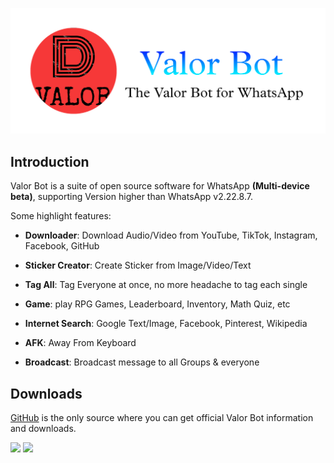 ![](docs/images/logo.png)

## Introduction

Valor Bot is a suite of open source software for WhatsApp **(Multi-device beta)**, supporting Version higher than WhatsApp  v2.22.8.7.<br>

Some highlight features:

- **Downloader**: Download Audio/Video from YouTube, TikTok, Instagram, Facebook, GitHub

- **Sticker Creator**: Create Sticker from Image/Video/Text

- **Tag All**: Tag Everyone at once, no more headache to tag each single

- **Game**: play RPG Games, Leaderboard, Inventory, Math Quiz, etc

- **Internet Search**: Google Text/Image, Facebook, Pinterest, Wikipedia

- **AFK**: Away From Keyboard

- **Broadcast**: Broadcast message to all Groups & everyone

## Downloads

[GitHub](https://github.com/DineshValor/valor-game) is the only source where you can get official Valor Bot information and downloads.

[![](https://img.shields.io/badge/Valor_Bot-v2.22.8.7-blue)](https://github.com/DineshValor/valor-game/releases/tag/v2.22.8.7) [![](https://img.shields.io/badge/Valor_Bot_Termux-v2.22.8.7-blue)](https://github.com/DineshValor/valor-game/releases/tag/v2.22.8.7)
